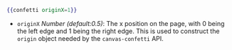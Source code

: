 ```handlebars
{{confetti originX=1}}
```
- `originX` _Number (default:0.5)_: The x position on the page, with 0 being the left edge and 1 being the right edge. This is used to construct the `origin` object needed by the `canvas-confetti` API.

